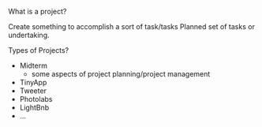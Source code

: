 What is a project?


Create something to accomplish a sort of task/tasks
Planned set of tasks or undertaking.

Types of Projects?

- Midterm
    - some aspects of project planning/project management
- TinyApp
- Tweeter
- Photolabs
- LightBnb
- ...